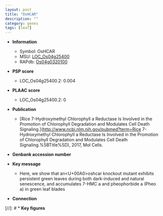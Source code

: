 ```yaml
---
layout: post
title: "OsHCAR"
description: ""
category: genes
tags: [leaf]
---
```


* **Information**  
    + Symbol: OsHCAR  
    + MSU: [LOC_Os04g25400](http://rice.plantbiology.msu.edu/cgi-bin/ORF_infopage.cgi?orf=LOC_Os04g25400)  
    + RAPdb: [Os04g0320100](http://rapdb.dna.affrc.go.jp/viewer/gbrowse_details/irgsp1?name=Os04g0320100)  

* **PSP score**  
    + LOC_Os04g25400.2: 0.004 

* **PLAAC score**  
    + LOC_Os04g25400.2: 0 

* **Publication**  
    + [Rice 7-Hydroxymethyl Chlorophyll a Reductase Is Involved in the Promotion of Chlorophyll Degradation and Modulates Cell Death Signaling.](http://www.ncbi.nlm.nih.gov/pubmed?term=Rice 7-Hydroxymethyl Chlorophyll a Reductase Is Involved in the Promotion of Chlorophyll Degradation and Modulates Cell Death Signaling.%5BTitle%5D), 2017, Mol Cells.

* **Genbank accession number**  

* **Key message**  
    + Here, we show that an<U+00A0>oshcar knockout mutant exhibits persistent green leaves during both dark-induced and natural senescence, and accumulates 7-HMC a and pheophorbide a (Pheo a) in green leaf blades

* **Connection**  

[//]: # * **Key figures**  


